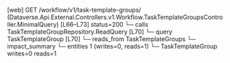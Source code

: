 [web] GET /workflow/v1/task-template-groups/  (Dataverse.Api.External.Controllers.v1.Workflow.TaskTemplateGroupsController.MinimalQuery)  [L66–L73] status=200
  └─ calls TaskTemplateGroupRepository.ReadQuery [L70]
  └─ query TaskTemplateGroup [L70]
    └─ reads_from TaskTemplateGroups
  └─ impact_summary
    └─ entities 1 (writes=0, reads=1)
      └─ TaskTemplateGroup writes=0 reads=1

